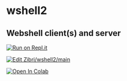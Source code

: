 # wshell2
## Webshell client(s) and server

[![Run on Repl.it](https://repl.it/badge/github/Zibri/wshell2)](https://repl.it/github/Zibri/wshell2)

[![Edit Zibri/wshell2/main](https://codesandbox.io/static/img/play-codesandbox.svg)](https://codesandbox.io/p/github/Zibri/wshell2/main)

<a target="_blank" href="https://colab.research.google.com/github/Zibri/wshell2/blob/main/wshell2.ipynb">
  <img src="https://colab.research.google.com/assets/colab-badge.svg" alt="Open In Colab"/>
</a>
